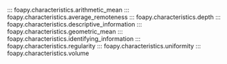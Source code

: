 ::: foapy.characteristics.arithmetic_mean
::: foapy.characteristics.average_remoteness
::: foapy.characteristics.depth
::: foapy.characteristics.descriptive_information
::: foapy.characteristics.geometric_mean
::: foapy.characteristics.identifying_information
::: foapy.characteristics.regularity
::: foapy.characteristics.uniformity
::: foapy.characteristics.volume
